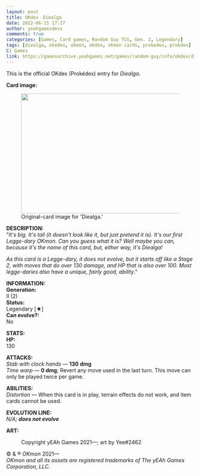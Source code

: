 ```yaml
---
layout: post
title: OKdex﹕Diealga
date: 2022-06-15 17:27
author: yeahgamesdevs
comments: true
categories: [Games, Card games, Random Guy TCG, Gen. 2, Legendary]
tags: [diealga, okedex, okmon, okdex, okmon cards, prokedex, prokdex]
C: Games
link: https://gamesarchive.yeahgames.net/games/random-guy/info/okdex/diealga
---
```

<!-- wp:paragraph -->
<p>This is the official OKdex (Prokédex) entry for <em>Diealga</em>.</p>
<!-- /wp:paragraph -->

<!-- wp:paragraph -->
<p><strong>Card image:</strong></p>
<!-- /wp:paragraph -->

<!-- wp:image {"id":538,"width":482,"height":320,"sizeSlug":"large","linkDestination":"none"} -->
<figure class="wp-block-image size-large is-resized"><img src="https://yeaharchives.files.wordpress.com/2022/06/image-8.png?w=360" alt="" class="wp-image-538" width="482" height="320" /><figcaption>Original-card image for 'Diealga.'</figcaption></figure>
<!-- /wp:image -->

<!-- wp:paragraph -->
<p><strong>DESCRIPTION:</strong><br>"<em>It's big. It's tall (it doesn't look like it, but just pretend it is). It's our first Legge-dary OKmon. Can you guess what it is? Well maybe you can, because it's the name of this card, but, either way, it's Diealga!</em></p>
<!-- /wp:paragraph -->

<!-- wp:paragraph -->
<p><em>As this card is a Legge-dary, it does not evolve, but it starts off like a Stage 2, with moves that do over 130 damage, and HP that is also over 100. Most legge-daries also have a unique, fairly good, ability</em>."</p>
<!-- /wp:paragraph -->

<!-- wp:paragraph -->
<p><strong>INFORMATION:</strong><br><strong>Generation:</strong><br>II (2)<br><strong>Status:</strong><br>Legendary [★]<br><strong>Can evolve?:</strong><br>No</p>
<!-- /wp:paragraph -->

<!-- wp:paragraph -->
<p><strong>STATS:</strong><br><strong>HP:</strong><br>130</p>
<!-- /wp:paragraph -->

<!-- wp:paragraph -->
<p><strong>ATTACKS:</strong><br><em>Stab with clock hands</em> — <strong>130</strong> <strong>dmg</strong><br><em>Time warp</em> — <strong>0 dmg</strong>; Revert any move used in the last turn. This move can only be played twice per game.</p>
<!-- /wp:paragraph -->

<!-- wp:paragraph -->
<p><strong>ABILITIES:</strong><br><em>Distortion — </em>When this card is in play, terrain effects do not work, and item cards cannot be used.</p>
<!-- /wp:paragraph -->

<!-- wp:paragraph -->
<p><strong>EVOLUTION LINE:</strong><br><em>N/A; <strong>does not evolve</strong></em></p>
<!-- /wp:paragraph -->

<!-- wp:paragraph -->
<p><strong>ART:</strong><br></p>
<!-- /wp:paragraph -->

<!-- wp:image {"id":541,"sizeSlug":"large","linkDestination":"none"} -->
<figure class="wp-block-image size-large"><img src="https://yeaharchives.files.wordpress.com/2022/06/image-9.png?w=605" alt="" class="wp-image-541" /><figcaption>Copyright yEAh Games 2021—; art by Yee#2462</figcaption></figure>
<!-- /wp:image -->

<!-- wp:paragraph -->
<p>© &amp; ® <em>OKmon</em> 2021—<br><em>OKmon and all its assets are registered trademarks of The yEAh Games</em> <em>Corporation, LLC.</em></p>
<!-- /wp:paragraph -->
